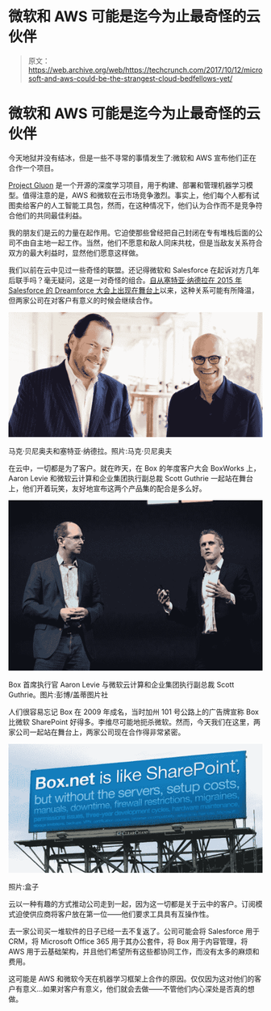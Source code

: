 # 微软和 AWS 可能是迄今为止最奇怪的云伙伴 

> 原文：<https://web.archive.org/web/https://techcrunch.com/2017/10/12/microsoft-and-aws-could-be-the-strangest-cloud-bedfellows-yet/>

# 微软和 AWS 可能是迄今为止最奇怪的云伙伴

今天地狱并没有结冰，但是一些不寻常的事情发生了:微软和 AWS 宣布他们正在合作一个项目。

[Project Gluon](https://web.archive.org/web/20221207144141/https://mxnet.incubator.apache.org/gluon/) 是一个开源的深度学习项目，用于构建、部署和管理机器学习模型。值得注意的是，AWS 和微软在云市场竞争激烈。事实上，他们每个人都有试图卖给客户的人工智能工具包，然而，在这种情况下，他们认为合作而不是竞争符合他们的共同最佳利益。

我的朋友们是云的力量在起作用。它迫使那些曾经把自己封闭在专有堆栈后面的公司不由自主地一起工作。当然，他们不愿意和敌人同床共枕，但是当敌友关系符合双方的最大利益时，显然他们愿意这样做。

我们以前在云中见过一些奇怪的联盟。还记得微软和 Salesforce 在起诉对方几年后联手吗？毫无疑问，这是一对奇怪的组合。[自从](https://web.archive.org/web/20221207144141/https://beta.techcrunch.com/2016/07/06/microsoft-gives-frenemy-salesforce-a-shove-with-new-dynamics-365-integrated-cloud-platform/)[塞特亚·纳德拉在 2015 年 Salesforce 的 Dreamforce 大会上出现在舞台上](https://web.archive.org/web/20221207144141/https://www.salesforce.com/video/183633/)以来，这种关系可能有所降温，但两家公司在对客户有意义的时候会继续合作。

![](img/8aa188fa6cc3717b4a6f9f4c31895d82.png)

马克·贝尼奥夫和塞特亚·纳德拉。照片:马克·贝尼奥夫

在云中，一切都是为了客户。就在昨天，在 Box 的年度客户大会 BoxWorks 上，Aaron Levie 和微软云计算和企业集团执行副总裁 Scott Guthrie 一起站在舞台上，他们开着玩笑，友好地宣布这两个产品集的配合是多么好。

![](img/fbf8362a526d8bda957570bad9482cb3.png)

Box 首席执行官 Aaron Levie 与微软云计算和企业集团执行副总裁 Scott Guthrie。图片:彭博/盖蒂图片社

人们很容易忘记 Box 在 2009 年成名，当时加州 101 号公路上的广告牌宣称 Box 比微软 SharePoint 好得多。李维尽可能地扼杀微软。然而，今天我们在这里，两家公司一起站在舞台上，两家公司现在合作得非常紧密。

![](img/a79ec006ef264109301eed98641d8fd6.png)

照片:盒子

云以一种有趣的方式推动公司走到一起，因为这一切都是关于云中的客户。订阅模式迫使供应商将客户放在第一位——他们要求工具具有互操作性。

去一家公司买一堆软件的日子已经一去不复返了。公司可能会将 Salesforce 用于 CRM，将 Microsoft Office 365 用于其办公套件，将 Box 用于内容管理，将 AWS 用于云基础架构，并且他们希望所有这些都协同工作，而没有太多的麻烦和费用。

这可能是 AWS 和微软今天在机器学习框架上合作的原因。仅仅因为这对他们的客户有意义…如果对客户有意义，他们就会去做——不管他们内心深处是否真的想做。